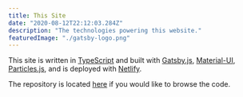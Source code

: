 ```yaml
---
title: This Site
date: "2020-08-12T22:12:03.284Z"
description: "The technologies powering this website."
featuredImage: "./gatsby-logo.png"
---
```


This site is written in [TypeScript](https://www.typescriptlang.org/) and built with [Gatsby.js](https://www.gatsbyjs.com/), [Material-UI](https://material-ui.com/), [Particles.js](https://vincentgarreau.com/particles.js/), and is deployed with [Netlify](https://www.netlify.com/).

The repository is located [here](https://github.com/sa-webb/personal-website) if you would like to browse the code.
